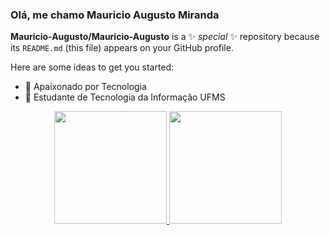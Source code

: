 ### Olá, me chamo Mauricio Augusto Miranda 


**Mauricio-Augusto/Mauricio-Augusto** is a ✨ _special_ ✨ repository because its `README.md` (this file) appears on your GitHub profile.

Here are some ideas to get you started:

- 🔭 Apaixonado por Tecnologia
- 🌱 Estudante de Tecnologia da Informação UFMS

<div align="center">
  <a href="https://github.com/Mauricio-Augusto">
  <img height="180em" src="https://github-readme-stats.vercel.app/api?username=Mauricio-Augusto&show_icons=true&theme=cobalt&include_all_commits=true&count_private=true"/>
  <img height="180em" src="https://github-readme-stats.vercel.app/api/top-langs/?username=Mauricio-Augusto&layout=compact&langs_count=7&theme=cobalt"/>
</div>

